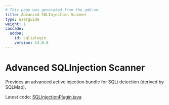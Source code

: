 ```yaml
---
# This page was generated from the add-on.
title: Advanced SQLInjection Scanner
type: userguide
weight: 1
cascade:
  addon:
    id: sqliplugin
    version: 14.0.0
---
```


# Advanced SQLInjection Scanner

Provides an advanced active injection bundle for SQLi detection (derived by SQLMap).

Latest code: [SQLInjectionPlugin.java](https://github.com/zaproxy/zap-extensions/blob/master/addOns/sqliplugin/src/main/java/org/zaproxy/zap/extension/sqliplugin/SQLInjectionPlugin.java)
